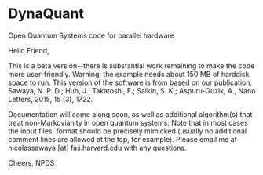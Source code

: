 # DynaQuant
Open Quantum Systems code for parallel hardware


Hello Friend,

This is a beta version--there is substantial work remaining to make the code more user-friendly. Warning: the example needs about 150 MB of harddisk space to run. This version of the software is from based on our publication, Sawaya, N. P. D.; Huh, J.; Takatoshi, F.; Saikin, S. K.; Aspuru-Guzik, A., Nano Letters, 2015, 15 (3), 1722.

Documentation will come along soon, as well as additional algorithm(s) that treat non-Markovianity in open quantum systems. Note that in most cases the input files' format should be precisely mimicked (usually no additional comment lines are allowed at the top, for example). Please email me at nicolassawaya [at] fas.harvard.edu with any questions.


Cheers,
NPDS
